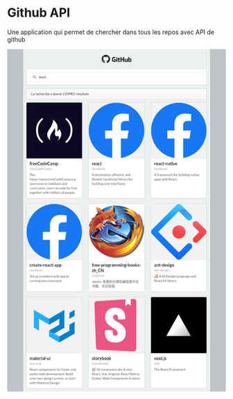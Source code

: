 # Github API

Une application qui permet de chercher dans tous les repos avec API de github

![resultat](docs/resultat.png)